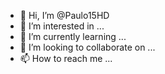 - 👋 Hi, I’m @Paulo15HD
- 👀 I’m interested in ...
- 🌱 I’m currently learning ...
- 💞️ I’m looking to collaborate on ...
- 📫 How to reach me ...

<!---
Paulo15HD/Paulo15HD is a ✨ special ✨ repository because its `README.md` (this file) appears on your GitHub profile.
You can click the Preview link to take a look at your changes.
--->
